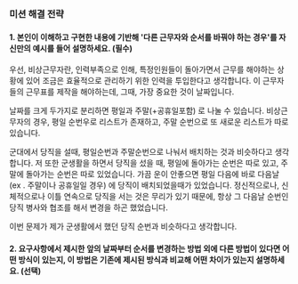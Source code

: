 ### 미션 해결 전략

#### 1. 본인이 이해하고 구현한 내용에 기반해 '다른 근무자와 순서를 바꿔야 하는 경우'를 자신만의 예시를 들어 설명하세요. (필수)

우선, 비상근무자란, 인력부족으로 인해, 특정인원들이 돌아가면서 근무를 해야하는 상황에 있어 조금은 효율적으로 관리하기 위한 인력을 투입한다고 생각합니다. 이 근무자들의 근무표를 제작을 해야하는데, 그때, 가장 중요한 것이 날짜입니다.

날짜를 크게 두가지로 분리하면 평일과 주말(+공휴일포함) 로 나눌 수 있습니다. 비상근무자의 경우, 평일 순번우로 리스트가 존재하고, 주말 순번으로 또 새로운 리스트가 따로 있습니다.

군대에서 당직을 설때, 평일순번과 주말순번으로 나눠서 배치하는 것과 비슷하다고 생각합니다. 저 또한 군생활을 하면서 당직을 섰을 때, 평일에 돌아가는 순번은 따로 있고, 주말에 돌아가는 순번은 따로 있었습니다. 가끔 운이 안좋으면 평일 다음에 바로 다음날 (ex . 주말이나 공휴일일 경우) 에 당직이 배치되었을때가 있었습니다. 정신적으로나, 신체적으로나 이틀 연속으로 당직을 서는 것은 무리가 있기 때문에, 항상 그 다음날 순번인 당직 병사와 협조를 해서 변경을 하곤 했었습니다.

이번 문제가 제가 군생활에서 했던 당직 순번과 비슷하다고 생각합니다.

#### 2. 요구사항에서 제시한 앞의 날짜부터 순서를 변경하는 방법 외에 다른 방법이 있다면 어떤 방식이 있는지, 이 방법은 기존에 제시된 방식과 비교해 어떤 차이가 있는지 설명하세요. (선택)
